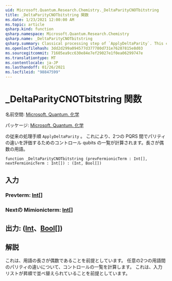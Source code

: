 ```yaml
---
uid: Microsoft.Quantum.Research.Chemistry._DeltaParityCNOTbitstring
title: _DeltaParityCNOTbitstring 関数
ms.date: 1/23/2021 12:00:00 AM
ms.topic: article
qsharp.kind: function
qsharp.namespace: Microsoft.Quantum.Research.Chemistry
qsharp.name: _DeltaParityCNOTbitstring
qsharp.summary: Classical processing step of `ApplyDeltaParity`. This computes a list of control qubits for evaluating parity difference between any two PQRS... terms of even length.
ms.openlocfilehash: 3dd2d299a094577d377780d731e76287815e8d03
ms.sourcegitcommit: 71605ea9cc630e84e7ef29027e1f0ea06299747e
ms.translationtype: MT
ms.contentlocale: ja-JP
ms.lasthandoff: 01/26/2021
ms.locfileid: "98847599"
---
```

# <a name="_deltaparitycnotbitstring-function"></a>_DeltaParityCNOTbitstring 関数

名前空間: [Microsoft. Quantum. 化学](xref:Microsoft.Quantum.Research.Chemistry)

パッケージ: [Microsoft. Quantum. 化学](https://nuget.org/packages/Microsoft.Quantum.Research.Chemistry)


の従来の処理手順 `ApplyDeltaParity` 。
これにより、2つの PQRS 間でパリティの違いを評価するためのコントロール qubits の一覧が計算されます。長さが偶数の用語。

```qsharp
function _DeltaParityCNOTbitstring (prevFermionicTerm : Int[], nextFermionicTerm : Int[]) : (Int, Bool[])
```


## <a name="input"></a>入力

### <a name="prevfermionicterm--int"></a>Prevterm: [Int](xref:microsoft.quantum.lang-ref.int)[]




### <a name="nextfermionicterm--int"></a>Nextの Mimionicterm: [Int](xref:microsoft.quantum.lang-ref.int)[]





## <a name="output--intbool"></a>出力: ([Int](xref:microsoft.quantum.lang-ref.int)、[Bool](xref:microsoft.quantum.lang-ref.bool)[])



## <a name="remarks"></a>解説

これは、用語の長さが偶数であることを前提としています。
任意の2つの用語間のパリティの違いについて、コントロールの一覧を計算します。
これは、入力リストが昇順で並べ替えられていることを前提としています。